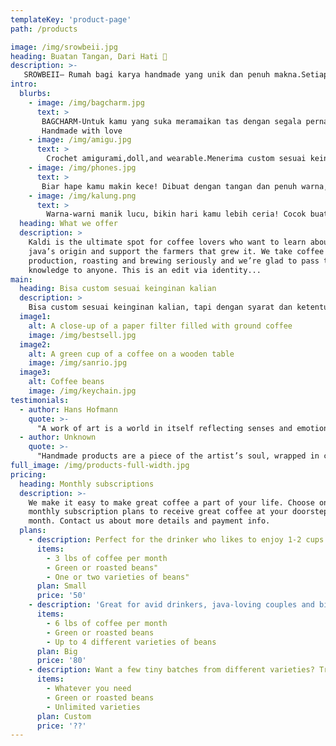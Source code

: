 ```yaml
---
templateKey: 'product-page'
path: /products

image: /img/srowbeii.jpg
heading: Buatan Tangan, Dari Hati 🧡
description: >-
   SROWBEII– Rumah bagi karya handmade yang unik dan penuh makna.Setiap produk kami dibuat dengan tangan terampil, sentuhan cinta, dan detail yang istimewa. Temukan koleksi kerajinan yang tidak hanya mempercantik ruangmu, tapi juga membawa cerita di setiap sudutnya 💛 Dukung karya lokal. Bawa pulang kehangatan dalam bentuk seni.
intro:
  blurbs:
    - image: /img/bagcharm.jpg
      text: >
       BAGCHARM-Untuk kamu yang suka meramaikan tas dengan segala pernak pernik yang menggemaskan, bisa custom sesuai keinginan kalian.
       Handmade with love
    - image: /img/amigu.jpg
      text: >
        Crochet amigurami,doll,and wearable.Menerima custom sesuai keinginan kalian, cocok untuk kado kesayangan 🧡 Handmade with love.
    - image: /img/phones.jpg
      text: >
       Biar hape kamu makin kece! Dibuat dengan tangan dan penuh warna, phonestrap ini nggak cuma lucu tapi juga unik. HandmadeWithLove 💛.
    - image: /img/kalung.png
      text: >
        Warna-warni manik lucu, bikin hari kamu lebih ceria! Cocok buat hadiah sahabat atau couple-an biar makin kompak. Handmade dengan hati, tiap gelang punya vibe yang beda. 
  heading: What we offer
  description: >
    Kaldi is the ultimate spot for coffee lovers who want to learn about their
    java’s origin and support the farmers that grew it. We take coffee
    production, roasting and brewing seriously and we’re glad to pass that
    knowledge to anyone. This is an edit via identity...
main:
  heading: Bisa custom sesuai keinginan kalian
  description: >
    Bisa custom sesuai keinginan kalian, tapi dengan syarat dan ketentuan yang berlaku yupss!!!!
  image1:
    alt: A close-up of a paper filter filled with ground coffee
    image: /img/bestsell.jpg
  image2:
    alt: A green cup of a coffee on a wooden table
    image: /img/sanrio.jpg
  image3:
    alt: Coffee beans
    image: /img/keychain.jpg
testimonials:
  - author: Hans Hofmann
    quote: >-
      "A work of art is a world in itself reflecting senses and emotions of the artist's world."
  - author: Unknown
    quote: >-
      "Handmade products are a piece of the artist’s soul, wrapped in creativity and delivered with love."
full_image: /img/products-full-width.jpg
pricing:
  heading: Monthly subscriptions
  description: >-
    We make it easy to make great coffee a part of your life. Choose one of our
    monthly subscription plans to receive great coffee at your doorstep each
    month. Contact us about more details and payment info.
  plans:
    - description: Perfect for the drinker who likes to enjoy 1-2 cups per day.
      items:
        - 3 lbs of coffee per month
        - Green or roasted beans"
        - One or two varieties of beans"
      plan: Small
      price: '50'
    - description: 'Great for avid drinkers, java-loving couples and bigger crowds'
      items:
        - 6 lbs of coffee per month
        - Green or roasted beans
        - Up to 4 different varieties of beans
      plan: Big
      price: '80'
    - description: Want a few tiny batches from different varieties? Try our custom plan
      items:
        - Whatever you need
        - Green or roasted beans
        - Unlimited varieties
      plan: Custom
      price: '??'
---
```

